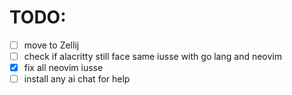 # TODO:

- [ ] move to Zellij
- [ ] check if alacritty still face same iusse with go lang and neovim
- [x] fix all neovim iusse 
- [ ] install any ai chat for help
